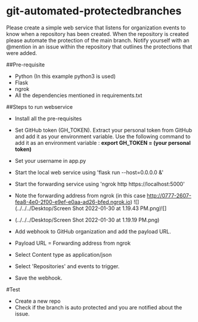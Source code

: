 # git-automated-protectedbranches
Please create a simple web service that listens for organization events to know when a repository has been created. When the repository is created please automate the protection of the main branch. Notify yourself with an @mention in an issue within the repository that outlines the protections that were added.

##Pre-requisite
- Python (In this example python3 is used)
- Flask
- ngrok
- All the dependencies mentioned in requirements.txt

##Steps to run webservice
- Install all the pre-requisites
- Set GitHub token (GH_TOKEN). Extract your personal token from GitHub and add it as your environment variable. Use the following command to add it as an environment variable :
**export GH_TOKEN = (your personal token)**
- Set your username in app.py
- Start the local web service using 'flask run --host=0.0.0.0 &'
- Start the forwarding service using 'ngrok http https://localhost:5000'
- Note the forwarding address from ngrok (in this case http://0777-2607-fea8-4e0-2f00-e9ef-e0aa-ad26-bfed.ngrok.io)
![](../../../Desktop/Screen Shot 2022-01-30 at 1.19.43 PM.png)![]
- (../../../Desktop/Screen Shot 2022-01-30 at 1.19.19 PM.png)

- Add webhook to GitHub organization and add the payload URL.
- Payload URL = Forwarding address from ngrok
- Select Content type as application/json
- Select 'Repositories' and events to trigger.
- Save the webhook.

#Test
- Create a new repo
- Check if the branch is auto protected and you are notified about the issue.